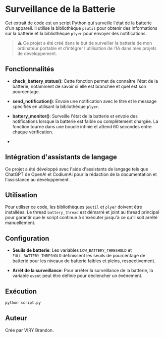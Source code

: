 # Surveillance de la Batterie

Cet extrait de code est un script Python qui surveille l'état de la batterie d'un appareil. Il utilise la bibliothèque `psutil` pour obtenir des informations sur la batterie et la bibliothèque `plyer` pour envoyer des notifications.

> ⚠️ Ce projet a été créé dans le but de surveiller la batterie de mon ordinateur portable et d'intégrer l'utilisation de l'IA dans mes projets de développement.

## Fonctionnalités

- **check_battery_status()**: Cette fonction permet de connaître l'état de la batterie, notamment de savoir si elle est branchée et quel est son pourcentage.
  
- **send_notification()**: Envoie une notification avec le titre et le message spécifiés en utilisant la bibliothèque `plyer`.

- **battery_monitor()**: Surveille l'état de la batterie et envoie des notifications lorsque la batterie est faible ou complètement chargée. La fonction tourne dans une boucle infinie et attend 60 secondes entre chaque vérification.
- 
## Intégration d'assistants de langage
Ce projet a été développé avec l'aide d'assistants de langage tels que ChatGPT de OpenAI et CodiumAi pour la rédaction de la documentation et l'assistance au développement.

## Utilisation

Pour utiliser ce code, les bibliothèques `psutil` et `plyer` doivent être installées. Le thread `battery_thread` est démarré et joint au thread principal pour garantir que le script continue à s'exécuter jusqu'à ce qu'il soit arrêté manuellement.

## Configuration

- **Seuils de batterie**: Les variables `LOW_BATTERY_THRESHOLD` et `FULL_BATTERY_THRESHOLD` définissent les seuils de pourcentage de batterie pour les niveaux de batterie faibles et pleins, respectivement.

- **Arrêt de la surveillance**: Pour arrêter la surveillance de la batterie, la variable `event` peut être définie pour déclencher un événement.

## Exécution

```bash
python script.py
```

## Auteur

Crée par VIRY Brandon.

